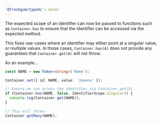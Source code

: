 ```yaml
---
'@freshgum/typedi': minor
---
```


The expected scope of an identifier can now be passed to functions such as `Container.has` to ensure that the identifier can be accessed via the expected method.

This fixes use-cases where an identifier may either point at a singular value, or multiple values.
In those cases, `Container.has(A)` does not provide any guarantees that `Container.get(A)` will not throw.

As an example...

```ts
const NAME = new Token<string>('Name');

Container.set({ id: NAME, value: 'Joanna' });

// Ensure we can access the identifier via Container.get(A).
if (Container.has(NAME, false, IdentifierScope.Singular)) {
  console.log(Container.get(NAME));
}

// This will throw:
Container.getMany(NAME);
```
